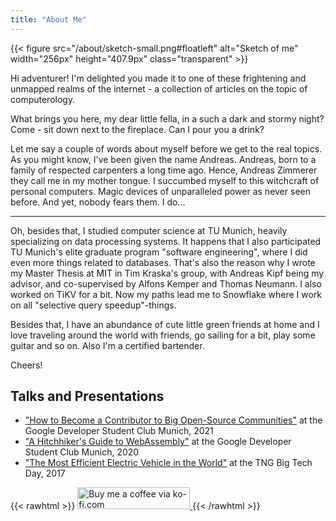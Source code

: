 ```yaml
---
title: "About Me"
---
```


{{< figure src="/about/sketch-small.png#floatleft" alt="Sketch of me" width="256px" height="407.9px" class="transparent" >}}

Hi adventurer! I'm delighted you made it to one of these frightening and unmapped realms of the internet - a collection of articles on the topic of computerology.

What brings you here, my dear little fella, in a such a dark and stormy night? Come - sit down next to the fireplace. Can I pour you a drink?

Let me say a couple of words about myself before we get to the real topics. As you might know, I've been given the name Andreas. Andreas, born to a family of respected carpenters a long time ago. Hence, Andreas Zimmerer they call me in my mother tongue. I succumbed myself to this witchcraft of personal computers. Magic devices of unparalleled power as never seen before. And yet, nobody fears them. I do...


------ 

Oh, besides that, I studied computer science at TU Munich, heavily specializing on data processing systems. It happens that I also participated TU Munich's elite graduate program "software engineering", where I did even more things related to databases. That's also the reason why I wrote my Master Thesis at MIT in Tim Kraska's group, with Andreas Kipf being my advisor, and co-supervised by Alfons Kemper and Thomas Neumann. I also worked on TiKV for a bit. Now my paths lead me to Snowflake where I work on all "selective query speedup"-things.

Besides that, I have an abundance of cute little green friends at home and I love traveling around the world with friends, go sailing for a bit, play some guitar and so on. Also I'm a certified bartender.

Cheers!


## Talks and Presentations

  * ["How to Become a Contributor to Big Open-Source Communities"](https://gdsc.community.dev/events/details/developer-student-clubs-technical-university-of-munich-presents-how-to-become-a-contributor-to-big-open-source-communities/) at the Google Developer Student Club Munich, 2021
  * ["A Hitchhiker's Guide to WebAssembly"](https://gdsc.community.dev/events/details/developer-student-clubs-technical-university-of-munich-presents-a-hitchhikers-guide-to-webassembly/) at the Google Developer Student Club Munich, 2020
  * ["The Most Efficient Electric Vehicle in the World"](https://www.tngtech.com/en/tng-about-us/bigtechday/big-techday-10/abstracts.html#c15124) at the TNG Big Tech Day, 2017




{{< rawhtml >}}
<a href="https://ko-fi.com/jibbow">
    <img src="/images/ko-fi-red.png" alt="Buy me a coffee via ko-fi.com" width="180px" height="34.65px"/>
</a>
{{< /rawhtml >}}
